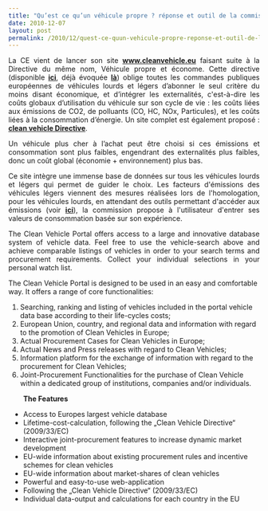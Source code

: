 ```yaml
---
title: "Qu’est ce qu’un véhicule propre ? réponse et outil de la commission européenne …"
date: 2010-12-07
layout: post
permalink: /2010/12/quest-ce-quun-vehicule-propre-reponse-et-outil-de-la-commission-europeenne.html
---
```


<p style="text-align: justify">La CE vient de lancer son site <strong><a href="http://www.cleanvehicle.eu/">www.cleanvehicle.eu</a></strong> faisant suite à la Directive du même nom, Véhicule propre et économe. Cette directive (disponible <strong><a href="http://europa.eu/legislation_summaries/energy/energy_efficiency/en0011_fr.htm" target="_blank">ici</a></strong>, déjà évoquée <strong><a href="/2010/04/european-strategy-for-clean-and-efficient-vehicles.html" target="_blank">là</a></strong>) oblige toutes les commandes publiques européennes de véhicules lourds et légers d’abonner le seul critère du moins disant économique, et d’intégrer les externalités, c'est-à-dire les coûts globaux d’utilisation du véhicule sur son cycle de vie : les coûts liées aux émissions de CO2, de polluants (CO, HC, NOx, Particules), et les coûts liées à la consommation d’énergie. Un site complet est également proposé : <strong><a href="http://ec.europa.eu/transport/urban/vehicles/directive/directive_en.htm" target="_blank">clean vehicle Directive</a></strong>.</p> <p style="text-align: justify">Un véhicule plus cher à l’achat peut être choisi si ces émissions et consommation sont plus faibles, engendrant des externalités plus faibles, donc un coût global (économie + environnement) plus bas.</p> <p style="text-align: justify">Ce site intègre une immense base de données sur tous les véhicules lourds et légers qui permet de guider le choix. Les facteurs d'émissions des véhicules légers viennent des mesures réalisées lors de l'homologation, pour les véhicules lourds, en attendant des outils permettant d'accéder aux émissions (voir <strong><a href="/2010/01/quand-viendra-lheure-de-la-connaissance-des-emissions-reelles.html" target="_blank">ici</a></strong>), la commission propose à l'utilisateur d'entrer ses valeurs de consommation basée sur son expérience. </p>  <!--more-->   <p style="text-align: justify">The Clean Vehicle Portal offers access to a large and innovative database system of vehicle data. Feel free to use the vehicle-search above and achieve comparable listings of vehicles in order to your search terms and procurement requirements. Collect your individual selections in your personal watch list.</p> <p>The Clean Vehicle Portal is designed to be used in an easy and comfortable way. It offers a range of core functionalities:</p> <ol> <li>Searching, ranking and listing of vehicles included in the portal vehicle data base according to their life-cycles costs;</li> <li>European Union, country, and regional data and information with regard to the promotion of Clean Vehicles in Europe;</li> <li>Actual Procurement Cases for Clean Vehicles in Europe;</li> <li>Actual News and Press releases with regard to Clean Vehicles;</li> <li>Information platform for the exchange of information with regard to the procurement for Clean Vehicles;</li> <li>Joint-Procurement Functionalities for the purchase of Clean Vehicle within a dedicated group of institutions, companies and/or individuals.</li> </ol> <p style="padding-left: 30px"><strong>The Features</strong></p> <ul style="padding-left: 30px"> <li>Access to Europes largest vehicle database</li> <li>Lifetime-cost-calculation, following the „Clean Vehicle Directive“ (2009/33/EC)</li> <li>Interactive joint-procurement features to increase dynamic market development</li> <li>EU-wide information about existing procurement rules and incentive schemes for clean vehicles</li> <li>EU-wide information about market-shares of clean vehicles</li> <li>Powerful and easy-to-use web-application</li> <li>Following the „Clean Vehicle Directive“ (2009/33/EC)</li> <li>Individual data-output and calculations for each country in the EU</li> </ul>